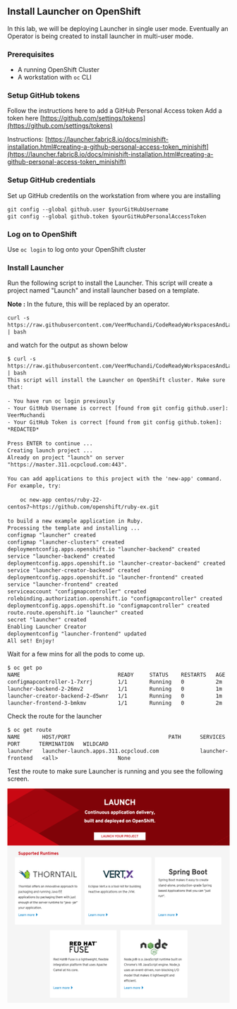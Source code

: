 ## Install Launcher on OpenShift

In this lab, we will be deploying Launcher in single user mode. Eventually an Operator is being created to install launcher in multi-user mode. 

### Prerequisites

* A running OpenShift Cluster
* A workstation with `oc` CLI


### Setup GitHub tokens

Follow the instructions here to add a GitHub Personal Access token
Add a token here [https://github.com/settings/tokens](https://github.com/settings/tokens) 

Instructions: [https://launcher.fabric8.io/docs/minishift-installation.html#creating-a-github-personal-access-token_minishift](https://launcher.fabric8.io/docs/minishift-installation.html#creating-a-github-personal-access-token_minishift) 

### Setup GitHub credentials

Set up GitHub credentils on the workstation from where you are installing

```
git config --global github.user $yourGitHubUsername
git config --global github.token $yourGitHubPersonalAccessToken
```

### Log on to OpenShift

Use `oc login` to log onto your OpenShift cluster

### Install Launcher

Run the following script to install the Launcher. This script will create a project named "Launch" and install launcher based on a template.

**Note :** In the future, this will be replaced by an operator.

```
curl -s https://raw.githubusercontent.com/VeerMuchandi/CodeReadyWorkspacesAndLauncherTutorial/master/launcherInstall.sh | bash
```
and watch for the output as shown below

```
$ curl -s https://raw.githubusercontent.com/VeerMuchandi/CodeReadyWorkspacesAndLauncherTutorial/master/launcherInstall.sh | bash
This script will install the Launcher on OpenShift cluster. Make sure that:

- You have run oc login previously
- Your GitHub Username is correct [found from git config github.user]: VeerMuchandi
- Your GitHub Token is correct [found from git config github.token]: *REDACTED*

Press ENTER to continue ...
Creating launch project ...
Already on project "launch" on server "https://master.311.ocpcloud.com:443".

You can add applications to this project with the 'new-app' command. For example, try:

    oc new-app centos/ruby-22-centos7~https://github.com/openshift/ruby-ex.git

to build a new example application in Ruby.
Processing the template and installing ...
configmap "launcher" created
configmap "launcher-clusters" created
deploymentconfig.apps.openshift.io "launcher-backend" created
service "launcher-backend" created
deploymentconfig.apps.openshift.io "launcher-creator-backend" created
service "launcher-creator-backend" created
deploymentconfig.apps.openshift.io "launcher-frontend" created
service "launcher-frontend" created
serviceaccount "configmapcontroller" created
rolebinding.authorization.openshift.io "configmapcontroller" created
deploymentconfig.apps.openshift.io "configmapcontroller" created
route.route.openshift.io "launcher" created
secret "launcher" created
Enabling Launcher Creator
deploymentconfig "launcher-frontend" updated
All set! Enjoy!
```

Wait for a few mins for all the pods to come up.

```
$ oc get po
NAME                               READY     STATUS    RESTARTS   AGE
configmapcontroller-1-7xrrj        1/1       Running   0          2m
launcher-backend-2-26mv2           1/1       Running   0          1m
launcher-creator-backend-2-d5wnr   1/1       Running   0          1m
launcher-frontend-3-bmkmv          1/1       Running   0          2m
```

Check the route for the launcher

```
$ oc get route
NAME       HOST/PORT                               PATH      SERVICES            PORT      TERMINATION   WILDCARD
launcher   launcher-launch.apps.311.ocpcloud.com             launcher-frontend   <all>                   None

```

Test the route to make sure Launcher is running and you see the following screen.

![](./images/1.Launcher.png)
